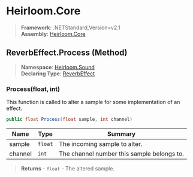 # Heirloom.Core

> **Framework**: .NETStandard,Version=v2.1  
> **Assembly**: [Heirloom.Core][0]

## ReverbEffect.Process (Method)

> **Namespace**: [Heirloom.Sound][0]  
> **Declaring Type**: [ReverbEffect][1]

### Process(float, int)

This function is called to alter a sample for some implementation of an effect.

```cs
public float Process(float sample, int channel)
```

| Name    | Type    | Summary                                    |
|---------|---------|--------------------------------------------|
| sample  | `float` | The incoming sample to alter.              |
| channel | `int`   | The channel number this sample belongs to. |

> **Returns** - `float` - The altered sample.

[0]: ../../../Heirloom.Core.md
[1]: ../ReverbEffect.md
